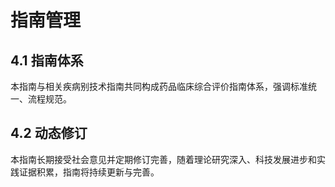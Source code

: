 # 指南管理

## 4.1 指南体系

本指南与相关疾病别技术指南共同构成药品临床综合评价指南体系，强调标准统一、流程规范。

## 4.2 动态修订

本指南长期接受社会意见并定期修订完善，随着理论研究深入、科技发展进步和实践证据积累，指南将持续更新与完善。